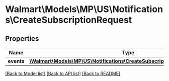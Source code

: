 # Walmart\Models\MP\US\Notifications\CreateSubscriptionRequest

## Properties

Name | Type | Description | Notes
------------ | ------------- | ------------- | -------------
**events** | [**\Walmart\Models\MP\US\Notifications\CreateSubscriptionRequestEventsInner[]**](CreateSubscriptionRequestEventsInner.md) |  | [optional]


[[Back to Model list]](./) [[Back to API list]](../../../../../README.md#supported-apis) [[Back to README]](../../../../../README.md)
